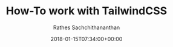 ---
id: 20180115
title: How-To work with TailwindCSS
date: 2018-01-15T07:34:00+00:00
author: Rathes Sachchithananthan
template: post
image: 
description: A simple introduction in TailwindCSS answering questions on how to start a TailwindCSS project, how to integrate it in Laravel and simple guidelines on how to use it.
categories:
  - web
tags:
  - css
locale: en_US
---